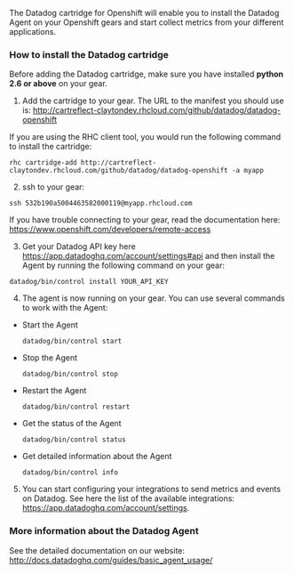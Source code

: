 The Datadog cartridge for Openshift will enable you to install the Datadog Agent on your Openshift gears and start collect metrics from your different applications.

### How to install the Datadog cartridge

Before adding the Datadog cartridge, make sure you have installed **python 2.6 or above** on your gear.

1. Add the cartridge to your gear. The URL to the manifest you should use is: http://cartreflect-claytondev.rhcloud.com/github/datadog/datadog-openshift 
  
  If you are using the RHC client tool, you would run the following command to install the cartridge: 
  ```
  rhc cartridge-add http://cartreflect-claytondev.rhcloud.com/github/datadog/datadog-openshift -a myapp
  ```

2. ssh to your gear:
  ```
  ssh 532b190a5004463582000119@myapp.rhcloud.com
  ```
If you have trouble connecting to your gear, read the documentation here: https://www.openshift.com/developers/remote-access

3. Get your Datadog API key here https://app.datadoghq.com/account/settings#api and then install the Agent by running the following command on your gear:
  ```
  datadog/bin/control install YOUR_API_KEY
  ```

4. The agent is now running on your gear. You can use several commands to work with the Agent:
  * Start the Agent
    ```
    datadog/bin/control start
    ```
  * Stop the Agent
    ```
    datadog/bin/control stop
    ```
  * Restart the Agent
    ```
    datadog/bin/control restart
    ```
  * Get the status of the Agent
    ```
    datadog/bin/control status
    ```
  * Get detailed information about the Agent
    ```
    datadog/bin/control info
    ```

5. You can start configuring your integrations to send metrics and events on Datadog. See here the list of the available integrations: https://app.datadoghq.com/account/settings.

### More information about the Datadog Agent

See the detailed documentation on our website:
http://docs.datadoghq.com/guides/basic_agent_usage/
